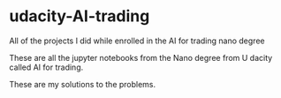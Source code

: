 # udacity-AI-trading
All of the projects I did while enrolled in the AI for trading nano degree


These are all the jupyter notebooks from the Nano degree from U dacity called AI for trading.

These are my solutions to the problems.
